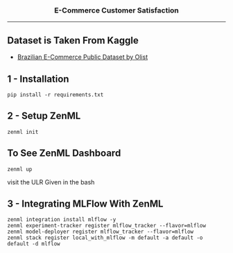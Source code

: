 <h3 align="center">E-Commerce Customer Satisfaction</h3>

---

## Dataset is Taken From Kaggle

- [Brazilian E-Commerce Public Dataset by Olist](https://www.kaggle.com/datasets/olistbr/brazilian-ecommerce)

## 1 - Installation

```
pip install -r requirements.txt
```
## 2 - Setup ZenML

```
zenml init
```

## To See ZenML Dashboard
```
zenml up
```
visit the ULR Given in the bash

## 3 - Integrating MLFlow With ZenML
```
zenml integration install mlflow -y
zenml experiment-tracker register mlflow_tracker --flavor=mlflow
zenml model-deployer register mlflow_tracker --flavor=mlflow
zenml stack register local_with_mlflow -m default -a default -o default -d mlflow
```

## 